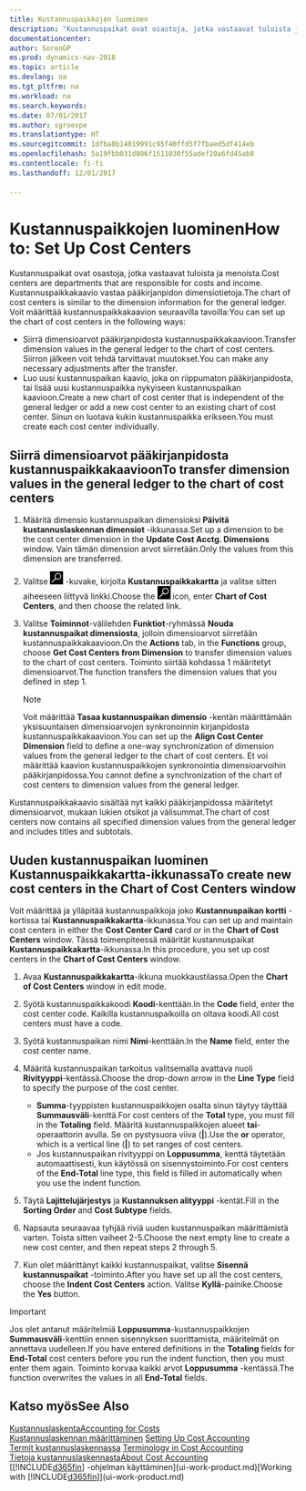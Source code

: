 ```yaml
---
title: Kustannuspaikkojen luominen
description: "Kustannuspaikat ovat osastoja, jotka vastaavat tuloista ja menoista. Kustannuspaikkakaavio vastaa pääkirjanpidon dimensiotietoja."
documentationcenter: 
author: SorenGP
ms.prod: dynamics-nav-2018
ms.topic: article
ms.devlang: na
ms.tgt_pltfrm: na
ms.workload: na
ms.search.keywords: 
ms.date: 07/01/2017
ms.author: sgroespe
ms.translationtype: HT
ms.sourcegitcommit: 1dfba8b14019991c95f40ffd5f7fbaed5df414eb
ms.openlocfilehash: 5a19fbb031d806f1511030f55adef20a6fd45ab8
ms.contentlocale: fi-fi
ms.lasthandoff: 12/01/2017

---
```

# <a name="how-to-set-up-cost-centers"></a><span data-ttu-id="7a149-104">Kustannuspaikkojen luominen</span><span class="sxs-lookup"><span data-stu-id="7a149-104">How to: Set Up Cost Centers</span></span>
<span data-ttu-id="7a149-105">Kustannuspaikat ovat osastoja, jotka vastaavat tuloista ja menoista.</span><span class="sxs-lookup"><span data-stu-id="7a149-105">Cost centers are departments that are responsible for costs and income.</span></span> <span data-ttu-id="7a149-106">Kustannuspaikkakaavio vastaa pääkirjanpidon dimensiotietoja.</span><span class="sxs-lookup"><span data-stu-id="7a149-106">The chart of cost centers is similar to the dimension information for the general ledger.</span></span> <span data-ttu-id="7a149-107">Voit määrittää kustannuspaikkakaavion seuraavilla tavoilla:</span><span class="sxs-lookup"><span data-stu-id="7a149-107">You can set up the chart of cost centers in the following ways:</span></span>  

-   <span data-ttu-id="7a149-108">Siirrä dimensioarvot pääkirjanpidosta kustannuspaikkakaavioon.</span><span class="sxs-lookup"><span data-stu-id="7a149-108">Transfer dimension values in the general ledger to the chart of cost centers.</span></span> <span data-ttu-id="7a149-109">Siirron jälkeen voit tehdä tarvittavat muutokset.</span><span class="sxs-lookup"><span data-stu-id="7a149-109">You can make any necessary adjustments after the transfer.</span></span>  
-   <span data-ttu-id="7a149-110">Luo uusi kustannuspaikan kaavio, joka on riippumaton pääkirjanpidosta, tai lisää uusi kustannuspaikka nykyiseen kustannuspaikan kaavioon.</span><span class="sxs-lookup"><span data-stu-id="7a149-110">Create a new chart of cost center that is independent of the general ledger or add a new cost center to an existing chart of cost center.</span></span> <span data-ttu-id="7a149-111">Sinun on luotava kukin kustannuspaikka erikseen.</span><span class="sxs-lookup"><span data-stu-id="7a149-111">You must create each cost center individually.</span></span>  

## <a name="to-transfer-dimension-values-in-the-general-ledger-to-the-chart-of-cost-centers"></a><span data-ttu-id="7a149-112">Siirrä dimensioarvot pääkirjanpidosta kustannuspaikkakaavioon</span><span class="sxs-lookup"><span data-stu-id="7a149-112">To transfer dimension values in the general ledger to the chart of cost centers</span></span>  
1.  <span data-ttu-id="7a149-113">Määritä dimensio kustannuspaikan dimensioksi **Päivitä kustannuslaskennan dimensiot** -ikkunassa.</span><span class="sxs-lookup"><span data-stu-id="7a149-113">Set up a dimension to be the cost center dimension in the **Update Cost Acctg. Dimensions** window.</span></span> <span data-ttu-id="7a149-114">Vain tämän dimension arvot siirretään.</span><span class="sxs-lookup"><span data-stu-id="7a149-114">Only the values from this dimension are transferred.</span></span>  
2.  <span data-ttu-id="7a149-115">Valitse ![Etsi sivu tai raportti](media/ui-search/search_small.png "Etsi sivu tai raportti -kuvake") -kuvake, kirjoita **Kustannuspaikkakartta** ja valitse sitten aiheeseen liittyvä linkki.</span><span class="sxs-lookup"><span data-stu-id="7a149-115">Choose the ![Search for Page or Report](media/ui-search/search_small.png "Search for Page or Report icon") icon, enter **Chart of Cost Centers**, and then choose the related link.</span></span>  
3.  <span data-ttu-id="7a149-116">Valitse **Toiminnot**-välilehden **Funktiot**-ryhmässä **Nouda kustannuspaikat dimensiosta**, jolloin dimensioarvot siirretään kustannuspaikkakaavioon.</span><span class="sxs-lookup"><span data-stu-id="7a149-116">On the **Actions** tab, in the **Functions** group, choose **Get Cost Centers from Dimension** to transfer dimension values to the chart of cost centers.</span></span> <span data-ttu-id="7a149-117">Toiminto siirtää kohdassa 1 määritetyt dimensioarvot.</span><span class="sxs-lookup"><span data-stu-id="7a149-117">The function transfers the dimension values that you defined in step 1.</span></span>  

    > [!NOTE]  
    >  <span data-ttu-id="7a149-118">Voit määrittää **Tasaa kustannuspaikan dimensio** -kentän määrittämään yksisuuntaisen dimensioarvojen synkronoinnin kirjanpidosta kustannuspaikkakaavioon.</span><span class="sxs-lookup"><span data-stu-id="7a149-118">You can set up the **Align Cost Center Dimension**  field to define a one-way synchronization of dimension values from the general ledger to the chart of cost centers.</span></span> <span data-ttu-id="7a149-119">Et voi määrittää kaavion kustannuspaikkojen synkronointia dimensioarvoihin pääkirjanpidossa.</span><span class="sxs-lookup"><span data-stu-id="7a149-119">You cannot define a synchronization of the chart of cost centers to dimension values from the general ledger.</span></span>  

<span data-ttu-id="7a149-120">Kustannuspaikkakaavio sisältää nyt kaikki pääkirjanpidossa määritetyt dimensioarvot, mukaan lukien otsikot ja välisummat.</span><span class="sxs-lookup"><span data-stu-id="7a149-120">The chart of cost centers now contains all specified dimension values from the general ledger and includes titles and subtotals.</span></span>  

## <a name="to-create-new-cost-centers-in-the-chart-of-cost-centers-window"></a><span data-ttu-id="7a149-121">Uuden kustannuspaikan luominen Kustannuspaikkakartta-ikkunassa</span><span class="sxs-lookup"><span data-stu-id="7a149-121">To create new cost centers in the Chart of Cost Centers window</span></span>  
<span data-ttu-id="7a149-122">Voit määrittää ja ylläpitää kustannuspaikkoja joko **Kustannuspaikan kortti** -kortissa tai **Kustannuspaikkakartta**-ikkunassa.</span><span class="sxs-lookup"><span data-stu-id="7a149-122">You can set up and maintain cost centers in either the **Cost Center Card** card or in the **Chart of Cost Centers** window.</span></span> <span data-ttu-id="7a149-123">Tässä toimenpiteessä määrität kustannuspaikat **Kustannuspaikkakartta**-ikkunassa.</span><span class="sxs-lookup"><span data-stu-id="7a149-123">In this procedure, you set up cost centers in the **Chart of Cost Centers** window.</span></span>  

1. <span data-ttu-id="7a149-124">Avaa **Kustannuspaikkakartta**-ikkuna muokkaustilassa.</span><span class="sxs-lookup"><span data-stu-id="7a149-124">Open the **Chart of Cost Centers** window in edit mode.</span></span>  
2. <span data-ttu-id="7a149-125">Syötä kustannuspaikkakoodi **Koodi**-kenttään.</span><span class="sxs-lookup"><span data-stu-id="7a149-125">In the **Code** field, enter the cost center code.</span></span> <span data-ttu-id="7a149-126">Kaikilla kustannuspaikoilla on oltava koodi.</span><span class="sxs-lookup"><span data-stu-id="7a149-126">All cost centers must have a code.</span></span>  
3. <span data-ttu-id="7a149-127">Syötä kustannuspaikan nimi **Nimi**-kenttään.</span><span class="sxs-lookup"><span data-stu-id="7a149-127">In the **Name** field, enter the cost center name.</span></span>  
4. <span data-ttu-id="7a149-128">Määritä kustannuspaikan tarkoitus valitsemalla avattava nuoli **Rivityyppi**-kentässä.</span><span class="sxs-lookup"><span data-stu-id="7a149-128">Choose the drop-down arrow in the **Line Type** field to specify the purpose of the cost center.</span></span>  

    - <span data-ttu-id="7a149-129">**Summa**-tyyppisten kustannuspaikkojen osalta sinun täytyy täyttää **Summausväli**-kenttä.</span><span class="sxs-lookup"><span data-stu-id="7a149-129">For cost centers of the **Total** type, you must fill in the **Totaling** field.</span></span> <span data-ttu-id="7a149-130">Määritä kustannuspaikkojen alueet **tai**-operaattorin avulla. Se on pystysuora viiva (**&#124;**).</span><span class="sxs-lookup"><span data-stu-id="7a149-130">Use the **or** operator, which is a vertical line (**&#124;**) to set ranges of cost centers.</span></span>  
    - <span data-ttu-id="7a149-131">Jos kustannuspaikan rivityyppi on **Loppusumma**, kenttä täytetään automaattisesti, kun käytössä on sisennystoiminto.</span><span class="sxs-lookup"><span data-stu-id="7a149-131">For cost centers of the **End-Total** line type, this field is filled in automatically when you use the indent function.</span></span>  
5.  <span data-ttu-id="7a149-132">Täytä **Lajittelujärjestys** ja **Kustannuksen alityyppi** -kentät.</span><span class="sxs-lookup"><span data-stu-id="7a149-132">Fill in the **Sorting Order** and **Cost Subtype** fields.</span></span>  
6.  <span data-ttu-id="7a149-133">Napsauta seuraavaa tyhjää riviä uuden kustannuspaikan määrittämistä varten. Toista sitten vaiheet 2-5.</span><span class="sxs-lookup"><span data-stu-id="7a149-133">Choose the next empty line to create a new cost center, and then repeat steps 2 through 5.</span></span>  
7.  <span data-ttu-id="7a149-134">Kun olet määrittänyt kaikki kustannuspaikat, valitse **Sisennä kustannuspaikat** -toiminto.</span><span class="sxs-lookup"><span data-stu-id="7a149-134">After you have set up all the cost centers, choose the **Indent Cost Centers** action.</span></span> <span data-ttu-id="7a149-135">Valitse **Kyllä**-painike.</span><span class="sxs-lookup"><span data-stu-id="7a149-135">Choose the **Yes** button.</span></span>  

> [!IMPORTANT]  
>  <span data-ttu-id="7a149-136">Jos olet antanut määritelmiä **Loppusumma**-kustannuspaikkojen **Summausväli**-kenttiin ennen sisennyksen suorittamista, määritelmät on annettava uudelleen.</span><span class="sxs-lookup"><span data-stu-id="7a149-136">If you have entered definitions in the **Totaling** fields for **End-Total** cost centers before you run the indent function, then you must enter them again.</span></span> <span data-ttu-id="7a149-137">Toiminto korvaa kaikki arvot **Loppusumma** -kentässä.</span><span class="sxs-lookup"><span data-stu-id="7a149-137">The function overwrites the values in all **End-Total** fields.</span></span>  

## <a name="see-also"></a><span data-ttu-id="7a149-138">Katso myös</span><span class="sxs-lookup"><span data-stu-id="7a149-138">See Also</span></span>  
[<span data-ttu-id="7a149-139">Kustannuslaskenta</span><span class="sxs-lookup"><span data-stu-id="7a149-139">Accounting for Costs</span></span>](finance-manage-cost-accounting.md)  
<span data-ttu-id="7a149-140">[Kustannuslaskennan määrittäminen](finance-set-up-cost-accounting.md) </span><span class="sxs-lookup"><span data-stu-id="7a149-140">[Setting Up Cost Accounting](finance-set-up-cost-accounting.md) </span></span>  
<span data-ttu-id="7a149-141">[Termit kustannuslaskennassa](finance-terminology-in-cost-accounting.md) </span><span class="sxs-lookup"><span data-stu-id="7a149-141">[Terminology in Cost Accounting](finance-terminology-in-cost-accounting.md) </span></span>  
[<span data-ttu-id="7a149-142">Tietoja kustannuslaskennasta</span><span class="sxs-lookup"><span data-stu-id="7a149-142">About Cost Accounting</span></span>](finance-about-cost-accounting.md)  
<span data-ttu-id="7a149-143">[[!INCLUDE[d365fin](includes/d365fin_md.md)] -ohjelman käyttäminen](ui-work-product.md)</span><span class="sxs-lookup"><span data-stu-id="7a149-143">[Working with [!INCLUDE[d365fin](includes/d365fin_md.md)]](ui-work-product.md)</span></span>

